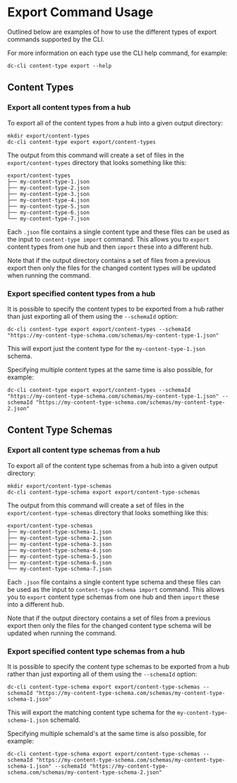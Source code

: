 # Export Command Usage
Outlined below are examples of how to use the different types of export commands supported by the CLI. 

For more information on each type use the CLI help command, for example:

```commandline
dc-cli content-type export --help
```

## Content Types

### Export all content types from a hub

To export all of the content types from a hub into a given output directory:

```commandline
mkdir export/content-types
dc-cli content-type export export/content-types

```
The output from this command will create a set of files in the `export/content-types` directory that looks something like this:

```commandline
export/content-types
├── my-content-type-1.json
├── my-content-type-2.json
├── my-content-type-3.json
├── my-content-type-4.json
├── my-content-type-5.json
├── my-content-type-6.json
└── my-content-type-7.json

```

Each `.json` file contains a single content type and these files can be used as the input to `content-type import` command.  This allows you to `export` content types from one hub and then `import` these into a different hub.

Note that if the output directory contains a set of files from a previous export then only the files for the changed content types will be updated when running the command.

### Export specified content types from a hub

It is possible to specify the content types to be exported from a hub rather than just exporting all of them using the `--schemaId` option:

```commandline
dc-cli content-type export export/content-types --schemaId "https://my-content-type-schema.com/schemas/my-content-type-1.json"

```
This will export just the content type for the `my-content-type-1.json` schema.

Specifying multiple content types at the same time is also possible, for example:

```commandline
dc-cli content-type export export/content-types --schemaId "https://my-content-type-schema.com/schemas/my-content-type-1.json" --schemaId "https://my-content-type-schema.com/schemas/my-content-type-2.json"

```

## Content Type Schemas

### Export all content type schemas from a hub

To export all of the content type schemas from a hub into a given output directory:

```commandline
mkdir export/content-type-schemas
dc-cli content-type-schema export export/content-type-schemas

```
The output from this command will create a set of files in the `export/content-type-schemas` directory that looks something like this:

```commandline
export/content-type-schemas
├── my-content-type-schema-1.json
├── my-content-type-schema-2.json
├── my-content-type-schema-3.json
├── my-content-type-schema-4.json
├── my-content-type-schema-5.json
├── my-content-type-schema-6.json
└── my-content-type-schema-7.json

```

Each `.json` file contains a single content type schema and these files can be used as the input to `content-type-schema import` command.  This allows you to `export` content type schemas from one hub and then `import` these into a different hub.

Note that if the output directory contains a set of files from a previous export then only the files for the changed content type schema will be updated when running the command.

### Export specified content type schemas from a hub

It is possible to specify the content type schemas to be exported from a hub rather than just exporting all of them using the `--schemaId` option:

```commandline
dc-cli content-type-schema export export/content-type-schemas --schemaId "https://my-content-type-schema.com/schemas/my-content-type-schema-1.json"

```
This will export the matching content type schema for the `my-content-type-schema-1.json` schemaId.

Specifying multiple schemaId's at the same time is also possible, for example:

```commandline
dc-cli content-type-schema export export/content-type-schemas --schemaId "https://my-content-type-schema.com/schemas/my-content-type-schema-1.json" --schemaId "https://my-content-type-schema.com/schemas/my-content-type-schema-2.json"

```
